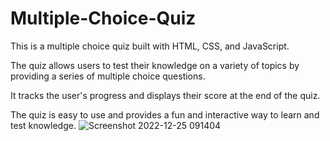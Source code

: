 # Multiple-Choice-Quiz

This is a multiple choice quiz built with HTML, CSS, and JavaScript.

The quiz allows users to test their knowledge on a variety of topics by providing a series of multiple choice questions.

It tracks the user's progress and displays their score at the end of the quiz.

The quiz is easy to use and provides a fun and interactive way to learn and test knowledge.
![Screenshot 2022-12-25 091404](https://user-images.githubusercontent.com/115714856/209462614-3e8690e9-eedf-4ba5-87f8-5ff5b96b6172.png)
